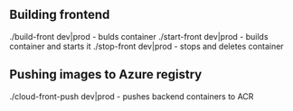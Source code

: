 ## Building frontend
./build-front dev|prod - bulds container
./start-front dev|prod - builds container and starts it
./stop-front dev|prod - stops and deletes container
## Pushing images to Azure registry
./cloud-front-push dev|prod - pushes backend containers to ACR
